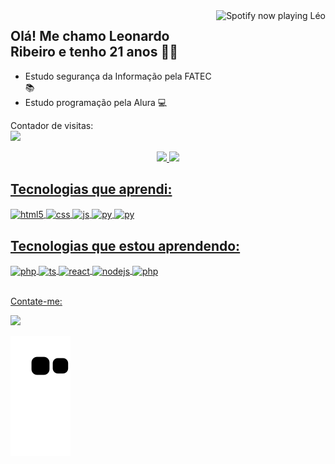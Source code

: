  <!-- Spotify Now Playing Card https://github.com/novatorem/novatorem -->
<div align="center">
  <a href="https://open.spotify.com/user/a05xjm5ey5mxrqz4j8shvnpqn">
    <img height ="220em" display ="flex"  align="right"  src="https://spotify-github-profile.vercel.app/api/view.svg?uid=a05xjm5ey5mxrqz4j8shvnpqn&redirect=true][https://spotify-github-profile.vercel.app/api/view.svg?uid=a05xjm5ey5mxrqz4j8shvnpqn&cover_image=true&theme=default&bar_color_cover=true" 
    alt="Spotify now playing Léo"/>
  </a>
</div>

## Olá! Me chamo Leonardo Ribeiro e tenho 21 anos 🙍🏿

- Estudo segurança da Informação pela FATEC 📚
- Estudo programação pela Alura 💻



 Contador de visitas: <br>
<img src="https://profile-counter.glitch.me/LeoNardoRR/count.svg" />

<div align="center">
  <a href="https://github.com/LeoNardoRR">
  <img height="140em" src="https://github-readme-stats.vercel.app/api?username=LeoNardoRR&show_icons=true&theme=dracula&include_all_commits=true&count_private=true"/>
  <img height="140em" src="https://github-readme-stats.vercel.app/api/top-langs/?username=LeoNardoRR&layout=compact&langs_count=7&theme=dracula"/>
</div>

 
## Tecnologias que aprendi:

<div style="display: inline_block">
  <img align="center" alt="html5" src="https://img.shields.io/badge/HTML5-E34F26?style=for-the-badge&logo=html5&logoColor=white" />
  <img align="center" alt="css" src="https://img.shields.io/badge/CSS3-1572B6?style=for-the-badge&logo=css3&logoColor=white" />
  <img align="center" alt="js" src="https://img.shields.io/badge/JavaScript-F7DF1E?style=for-the-badge&logo=javascript&logoColor=black" /> 
  <img align="center" alt="py" widht="50px" height="60px" src="https://cdn.jsdelivr.net/gh/devicons/devicon/icons/python/python-original-wordmark.svg" />
  <img align="center" alt="py" widht="50px" height="60px" img src="https://cdn.jsdelivr.net/gh/devicons/devicon/icons/mysql/mysql-original-wordmark.svg" />
          
 
## Tecnologias que estou aprendendo:  
  
  <img align ="center" alt="php" widht="50px" height="60px" src="https://cdn.jsdelivr.net/gh/devicons/devicon/icons/php/php-plain.svg" />
  <img align="center" alt="ts" src="https://img.shields.io/badge/TypeScript-007ACC?style=for-the-badge&logo=typescript&logoColor=white" />
  <img align="center" alt="react" src="https://img.shields.io/badge/React-20232A?style=for-the-badge&logo=react&logoColor=61DAFB" />
  <img align="center" alt="nodejs" src="https://img.shields.io/badge/Node.js-43853D?style=for-the-badge&logo=node.js&logoColor=white" />
   <img align ="center" alt="php" widht="50px" height="80px" src="https://cdn.jsdelivr.net/gh/devicons/devicon/icons/nodejs/nodejs-original-wordmark.svg" />
      
</div><br/>
  
 Contate-me:

 <a href="https://www.linkedin.com/in/leonardo-r2022" target="_blank"><img src="https://img.shields.io/badge/-LinkedIn-%230077B5?style=for-the-badge&logo=linkedin&logoColor=white" target="_blank"></a> 
  
![Snake eif](https://github.com/LeoNardoRR/LeoNardoRR/blob/output/github-contribution-grid-snake.svg)
